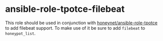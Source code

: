 # ansible-role-tpotce-filebeat

This role should be used in conjunction with [honeynet/ansible-role-tpotce](https://github.com/honeynet/ansible-role-tpotce) to add filebeat support. To make use of it be sure to add `filebeat` to `honeypot_list`.
